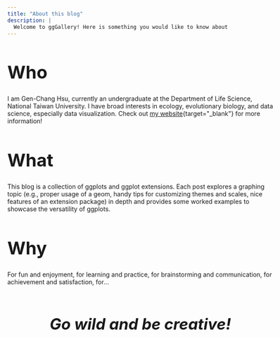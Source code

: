 ```yaml
---
title: "About this blog"
description: |
  Welcome to ggGallery! Here is something you would like to know about this blog.
---
```


<!-- Webpage style -->
<style>
d-article a {
    color: #2780e3 !important;
    border-bottom: none !important;
}

d-article a:hover {
    color: #2780e3 !important;
    border-bottom: 2px solid !important;
}

d-title {
    margin-left: -10%;
}

d-article {
    margin-left: -10%;
}

p {
    width: 120%;
}

h1{
font-size: 40px;
}

</style>


<!-- Start of the article -->
# Who
I am Gen-Chang Hsu, currently an undergraduate at the Department of Life Science, National Taiwan University. I have broad interests in ecology, evolutionary biology, and data science, especially data visualization. Check out [my website](https://genchanghsu.github.io/){target="_blank"} for more information!

# What
This blog is a collection of ggplots and ggplot extensions. Each post explores a graphing topic (e.g., proper usage of a geom, handy tips for customizing themes and scales, nice features of an extension package) in depth and provides some worked examples to showcase the versatility of ggplots. 

# Why
For fun and enjoyment, for learning and practice, for brainstorming and communication, for achievement and satisfaction, for...

<br>

<p class="text", style="">
Go wild and be creative!
</p>

<style>

.text{
 font-size: 35px;
 text-align: center;
 font-weight: bold;
 font-style: italic;
}

</style>



```{.r .distill-force-highlighting-css}
```
